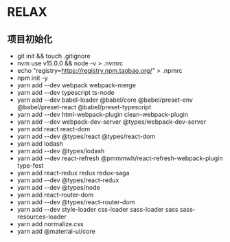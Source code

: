 # RELAX

## 项目初始化

- git init && touch .gitignore
- nvm use v15.0.0 && node -v > .nvmrc
- echo "registry=https://registry.npm.taobao.org/" > .npmrc
- npm init -y
- yarn add --dev webpack webpack-merge
- yarn add --dev typescript ts-node
- yarn add --dev babel-loader @babel/core @babel/preset-env @babel/preset-react @babel/preset-typescript
- yarn add --dev html-webpack-plugin clean-webpack-plugin
- yarn add --dev webpack-dev-server @types/webpack-dev-server
- yarn add react react-dom
- yarn add --dev @types/react @types/react-dom
- yarn add lodash
- yarn add --dev @types/lodash
- yarn add --dev react-refresh @pmmmwh/react-refresh-webpack-plugin type-fest
- yarn add react-redux redux redux-saga
- yarn add --dev @types/react-redux
- yarn add --dev @types/node
- yarn add react-router-dom
- yarn add --dev @types/react-router-dom
- yarn add --dev style-loader css-loader sass-loader sass sass-resources-loader
- yarn add normalize.css
- yarn add @material-ui/core
